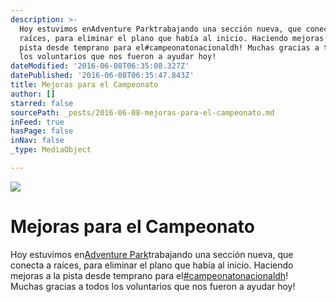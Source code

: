 ```yaml
---
description: >-
  Hoy estuvimos enAdventure Parktrabajando una sección nueva, que conecta a
  raíces, para eliminar el plano que había al inicio. Haciendo mejoras a la
  pista desde temprano para el‪#‎campeonatonacionaldh‬! Muchas gracias a todos
  los voluntarios que nos fueron a ayudar hoy!
dateModified: '2016-06-08T06:35:08.327Z'
datePublished: '2016-06-08T06:35:47.843Z'
title: Mejoras para el Campeonato
author: []
starred: false
sourcePath: _posts/2016-06-08-mejoras-para-el-campeonato.md
inFeed: true
hasPage: false
inNav: false
_type: MediaObject

---
```

![](https://the-grid-user-content.s3-us-west-2.amazonaws.com/9bed17f7-dcbf-4547-bd6e-3a5df13d0d8f.jpg)

# Mejoras para el Campeonato

Hoy estuvimos en[Adventure Park][0]trabajando una sección nueva, que conecta a raíces, para eliminar el plano que había al inicio. Haciendo mejoras a la pista desde temprano para el[‪\#‎campeonatonacionaldh‬][1]!  
Muchas gracias a todos los voluntarios que nos fueron a ayudar hoy!

[0]: https://www.facebook.com/pages/Adventure-Park/271474066240268
[1]: https://www.facebook.com/hashtag/campeonatonacionaldh?source=feed_text&story_id=636926793128075